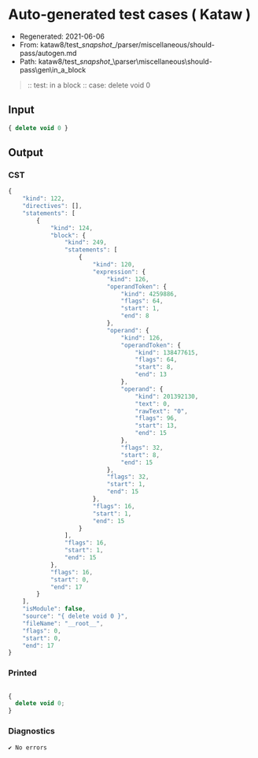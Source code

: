 # Auto-generated test cases ( Kataw )
- Regenerated: 2021-06-06
- From: kataw8/test\__snapshot__/parser/miscellaneous/should-pass/autogen.md
- Path: kataw8/test\__snapshot__\parser\miscellaneous\should-pass\gen\in_a_block
> :: test: in a block
> :: case: delete void 0
## Input

`````js
{ delete void 0 }
`````
## Output

### CST

```javascript
{
    "kind": 122,
    "directives": [],
    "statements": [
        {
            "kind": 124,
            "block": {
                "kind": 249,
                "statements": [
                    {
                        "kind": 120,
                        "expression": {
                            "kind": 126,
                            "operandToken": {
                                "kind": 4259886,
                                "flags": 64,
                                "start": 1,
                                "end": 8
                            },
                            "operand": {
                                "kind": 126,
                                "operandToken": {
                                    "kind": 138477615,
                                    "flags": 64,
                                    "start": 8,
                                    "end": 13
                                },
                                "operand": {
                                    "kind": 201392130,
                                    "text": 0,
                                    "rawText": "0",
                                    "flags": 96,
                                    "start": 13,
                                    "end": 15
                                },
                                "flags": 32,
                                "start": 8,
                                "end": 15
                            },
                            "flags": 32,
                            "start": 1,
                            "end": 15
                        },
                        "flags": 16,
                        "start": 1,
                        "end": 15
                    }
                ],
                "flags": 16,
                "start": 1,
                "end": 15
            },
            "flags": 16,
            "start": 0,
            "end": 17
        }
    ],
    "isModule": false,
    "source": "{ delete void 0 }",
    "fileName": "__root__",
    "flags": 0,
    "start": 0,
    "end": 17
}
```

### Printed

```javascript

{
  delete void 0;
}
```

### Diagnostics

```javascript
✔ No errors
```

